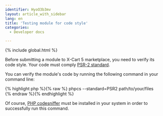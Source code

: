 ```yaml
---
identifier: HyoO3b3mv
layout: article_with_sidebar
lang: en
title: 'Testing module for code style'
categories:
  - Developer docs

---
```


{% include global.html %}

Before submitting a module to X-Cart 5 marketplace, you need to verify its code style. Your code must comply [PSR-2 standard](http://www.php-fig.org/psr/psr-2/).

You can verify the module's code by running the following command in your command line:

{% highlight php %}{% raw %}
phpcs --standard=PSR2 path/to/your/files
{% endraw %}{% endhighlight %}

Of course, [PHP codesniffer](https://github.com/squizlabs/PHP_CodeSniffer) must be installed in your system in order to successfully run this command.